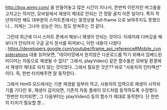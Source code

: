 <a href="http://box.wimy.com/" class="uri" class="tx-link">http://box.wimy.com/</a> 을 만들어놓고 많은 시간이 지나서, 한번씩 이런저런 버그들을 고치고는 하지만, 모바일에서 재생이 제대로 안되는 건 정말 골치 아픈 일이다. 특히 작년까지만 해도 대부분의 스마트폰에서는 동영상을 full-frame 으로 보여주지도 못했으니... 이제는 그나마 성능은 어느 정도 받쳐주는 것 같다.

 그런데 최근에 다시 스마트 폰에서 해보니 재생이 안되는 것이다. 이래저래 디버깅을 해보다가 안되어서 구글 공식 문서를 뒤져보니, 이런 내용이 나왔다 : <a href="https://developers.google.com/youtube/iframe_api_reference#Mobile_considerations" class="uri" class="tx-link">https://developers.google.com/youtube/iframe_api_reference#Mobile_considerations</a> 대충 읽어보면, "데이터망에서 원치않은 다운로드를 막기 위해서 임베드된 미디어는 자동으로 재생될 수 없다" 그래서, playVideo() 같은 함수들은 모바일 환경에서 재생이 제대로 되지 않는 것이었다. 그래서 필요한 것은?? 바로 "사용자의 인터랙션" 이다. 즉, 한번 터치해주면 잘 동작한다.

 그래서 html5 모드에서는 기본 재생을 일부러 막고, 사용자의 입력으로 재생이 시작되기를 기다린 후, 재생이 감지되면, 기존의 자동 플레이 모드처럼 동작하도록 수정했다. '한번만 터치되면', 그 다음부터는 playVideo() 등의 함수가 제대로 동작한다. 단 한번의 터치가 필요할 뿐...


